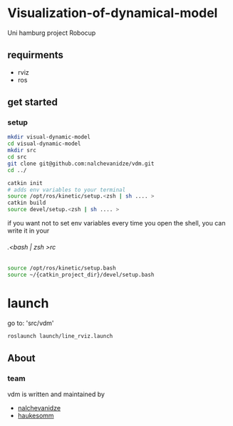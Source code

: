 # Visualization-of-dynamical-model

Uni hamburg project Robocup

## requirments

- rviz
- ros

## get started

### setup

```zsh
mkdir visual-dynamic-model
cd visual-dynamic-model
mkdir src
cd src
git clone git@github.com:nalchevanidze/vdm.git
cd ../

catkin init
# adds env variables to your terminal
source /opt/ros/kinetic/setup.<zsh | sh .... >
catkin build
source devel/setup.<zsh | sh .... >
```

if you want not to set env variables every time you open the shell, you can write it in your

###### .<bash | zsh >rc

```bash
source /opt/ros/kinetic/setup.bash
source ~/{catkin_project_dir}/devel/setup.bash
```

# launch

go to: 'src/vdm'

```bash
roslaunch launch/line_rviz.launch
```

## About

### team

vdm is written and maintained by

- [nalchevanidze](https://github.com/nalchevanidze)
- [haukesomm](https://github.com/haukesomm)
